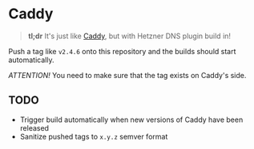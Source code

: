 # Caddy

> __tl;dr__ It's just like [Caddy](https://caddyserver.com), but with Hetzner DNS plugin build in!

Push a tag like `v2.4.6` onto this repository and the builds should start automatically.

*ATTENTION!* You need to make sure that the tag exists on Caddy's side.


## TODO

* Trigger build automatically when new versions of Caddy have been released
* Sanitize pushed tags to `x.y.z` semver format
